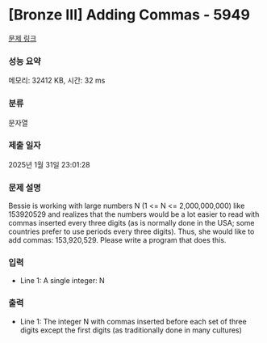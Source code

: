 # [Bronze III] Adding Commas - 5949 

[문제 링크](https://www.acmicpc.net/problem/5949) 

### 성능 요약

메모리: 32412 KB, 시간: 32 ms

### 분류

문자열

### 제출 일자

2025년 1월 31일 23:01:28

### 문제 설명

<p>Bessie is working with large numbers N (1 <= N <= 2,000,000,000) like 153920529 and realizes that the numbers would be a lot easier to read with commas inserted every three digits (as is normally done in the USA; some countries prefer to use periods every three digits). Thus, she would like to add commas: 153,920,529. Please write a program that does this.</p>

### 입력 

 <ul>
	<li>Line 1: A single integer: N</li>
</ul>

<p> </p>

### 출력 

 <ul>
	<li>Line 1: The integer N with commas inserted before each set of three digits except the first digits (as traditionally done in many cultures)</li>
</ul>

<p> </p>

